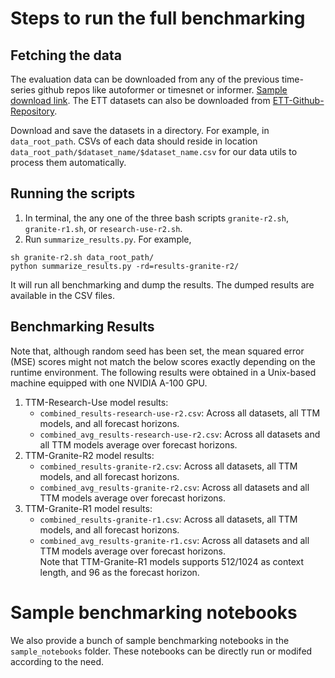 # Steps to run the full benchmarking

## Fetching the data
The evaluation data can be downloaded from any of the previous time-series github repos like autoformer or timesnet or informer. [Sample download link](https://drive.google.com/drive/folders/1vE0ONyqPlym2JaaAoEe0XNDR8FS_d322). The ETT datasets can also be downloaded from [ETT-Github-Repository](https://github.com/zhouhaoyi/ETDataset).

Download and save the datasets in a directory. For example, in `data_root_path`. 
CSVs of each data should reside in location `data_root_path/$dataset_name/$dataset_name.csv` for our data utils to process them automatically.

## Running the scripts

1. In terminal, the any one of the three bash scripts `granite-r2.sh`, `granite-r1.sh`, or `research-use-r2.sh`.
2. Run `summarize_results.py`. For example, 
```
sh granite-r2.sh data_root_path/
python summarize_results.py -rd=results-granite-r2/
```

It will run all benchmarking and dump the results. The dumped results are available in the CSV files. 


## Benchmarking Results 
Note that, although random seed has been set, the mean squared error (MSE) scores might not match the below scores exactly depending on the runtime environment. The following results were obtained in a Unix-based machine equipped with one NVIDIA A-100 GPU.

1. TTM-Research-Use model results:
    - `combined_results-research-use-r2.csv`: Across all datasets, all TTM models, and all forecast horizons.
    - `combined_avg_results-research-use-r2.csv`: Across all datasets and all TTM models average over forecast horizons.
2. TTM-Granite-R2 model results:
    - `combined_results-granite-r2.csv`: Across all datasets, all TTM models, and all forecast horizons.
    - `combined_avg_results-granite-r2.csv`: Across all datasets and all TTM models average over forecast horizons.
2. TTM-Granite-R1 model results:
    - `combined_results-granite-r1.csv`: Across all datasets, all TTM models, and all forecast horizons.
    - `combined_avg_results-granite-r1.csv`: Across all datasets and all TTM models average over forecast horizons.  
    Note that TTM-Granite-R1 models supports 512/1024 as context length, and 96 as the forecast horizon.

# Sample benchmarking notebooks
We also provide a bunch of sample benchmarking notebooks in the `sample_notebooks` folder. These notebooks can be directly run or modifed according to the need. 
